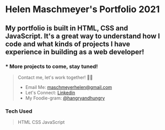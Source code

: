 # Helen Maschmeyer's Portfolio 2021

## My portfolio is built in HTML, CSS and JavaScript. It's a great way to understand how I code and what kinds of projects I have experience in building as a web developer! 

### * More projects to come, stay tuned!

> Contact me, let's work together! :genie_woman:
> * Email Me: maschmeyerhelen@gmail.com
> * Let's Connect: [Linkedin](https://www.linkedin.com/in/helen-maschmeyer-7275088a/)
> * My Foodie-gram: [@hangryandhungry](https://www.instagram.com/hangryandhungry/)

### Tech Used
> HTML
> CSS
> JavaScript